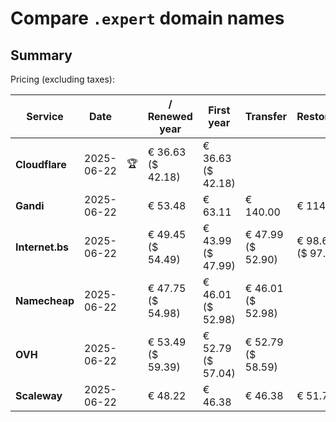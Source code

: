 # Compare `.expert` domain names

## Summary

Pricing (excluding taxes):

| Service | Date |  | / Renewed year | First year | Transfer | Restoration |
|--|--|--|--|--|--|--|
| **Cloudflare** | 2025-06-22 | 🏆 | € 36.63<br>($ 42.18) | € 36.63<br>($ 42.18) |  |  |
| **Gandi** | 2025-06-22 |  | € 53.48 | € 63.11 | € 140.00 | € 114.51 |
| **Internet.bs** | 2025-06-22 |  | € 49.45<br>($ 54.49) | € 43.99<br>($ 47.99) | € 47.99<br>($ 52.90) | € 98.69<br>($ 97.45) |
| **Namecheap** | 2025-06-22 |  | € 47.75<br>($ 54.98) | € 46.01<br>($ 52.98) | € 46.01<br>($ 52.98) |  |
| **OVH** | 2025-06-22 |  | € 53.49<br>($ 59.39) | € 52.79<br>($ 57.04) | € 52.79<br>($ 58.59) |  |
| **Scaleway** | 2025-06-22 |  | € 48.22 | € 46.38 | € 46.38 | € 51.74 |
